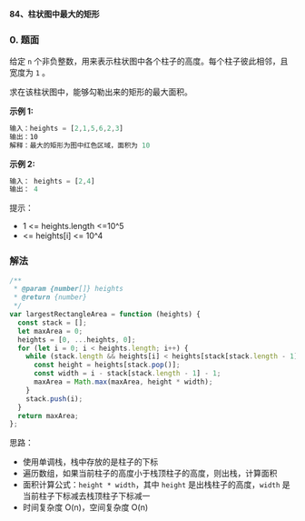 #### 84、柱状图中最大的矩形

### 0. 题面

给定 `n` 个非负整数，用来表示柱状图中各个柱子的高度。每个柱子彼此相邻，且宽度为 `1` 。

求在该柱状图中，能够勾勒出来的矩形的最大面积。

**示例 1:**

```javascript
输入：heights = [2,1,5,6,2,3]
输出：10
解释：最大的矩形为图中红色区域，面积为 10
```

**示例 2:**

```javascript
输入： heights = [2,4]
输出： 4
```

提示：

- 1 <= heights.length <=10^5
- <= heights[i] <= 10^4

### 解法

```javascript
/**
 * @param {number[]} heights
 * @return {number}
 */
var largestRectangleArea = function (heights) {
  const stack = [];
  let maxArea = 0;
  heights = [0, ...heights, 0];
  for (let i = 0; i < heights.length; i++) {
    while (stack.length && heights[i] < heights[stack[stack.length - 1]]) {
      const height = heights[stack.pop()];
      const width = i - stack[stack.length - 1] - 1;
      maxArea = Math.max(maxArea, height * width);
    }
    stack.push(i);
  }
  return maxArea;
};
```

思路：

- 使用单调栈，栈中存放的是柱子的下标
- 遍历数组，如果当前柱子的高度小于栈顶柱子的高度，则出栈，计算面积
- 面积计算公式：`height * width`，其中 `height` 是出栈柱子的高度，`width` 是当前柱子下标减去栈顶柱子下标减一
- 时间复杂度 O(n)，空间复杂度 O(n)
